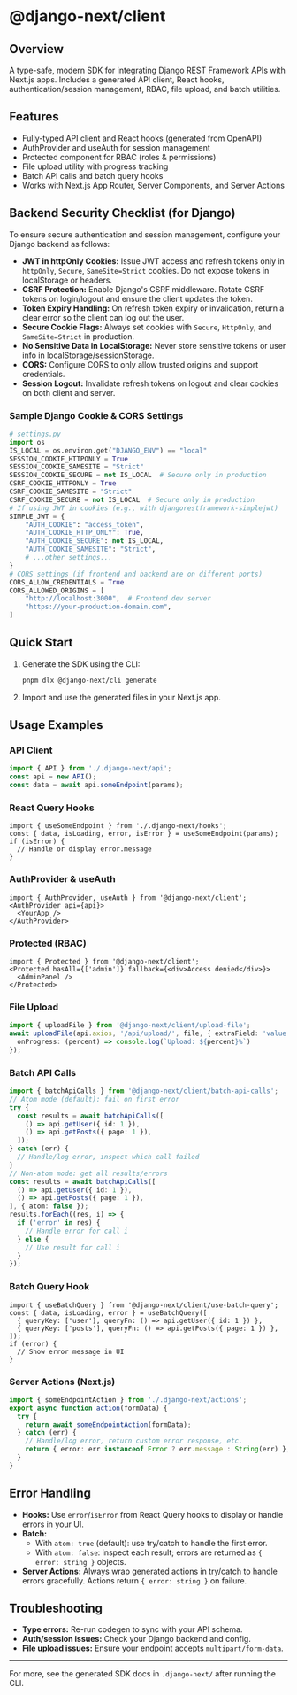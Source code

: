 # @django-next/client

## Overview
A type-safe, modern SDK for integrating Django REST Framework APIs with Next.js apps. Includes a generated API client, React hooks, authentication/session management, RBAC, file upload, and batch utilities.

## Features
- Fully-typed API client and React hooks (generated from OpenAPI)
- AuthProvider and useAuth for session management
- Protected component for RBAC (roles & permissions)
- File upload utility with progress tracking
- Batch API calls and batch query hooks
- Works with Next.js App Router, Server Components, and Server Actions

## Backend Security Checklist (for Django)
To ensure secure authentication and session management, configure your Django backend as follows:
- **JWT in httpOnly Cookies:** Issue JWT access and refresh tokens only in `httpOnly`, `Secure`, `SameSite=Strict` cookies. Do not expose tokens in localStorage or headers.
- **CSRF Protection:** Enable Django's CSRF middleware. Rotate CSRF tokens on login/logout and ensure the client updates the token.
- **Token Expiry Handling:** On refresh token expiry or invalidation, return a clear error so the client can log out the user.
- **Secure Cookie Flags:** Always set cookies with `Secure`, `HttpOnly`, and `SameSite=Strict` in production.
- **No Sensitive Data in LocalStorage:** Never store sensitive tokens or user info in localStorage/sessionStorage.
- **CORS:** Configure CORS to only allow trusted origins and support credentials.
- **Session Logout:** Invalidate refresh tokens on logout and clear cookies on both client and server.

### Sample Django Cookie & CORS Settings
```python
# settings.py
import os
IS_LOCAL = os.environ.get("DJANGO_ENV") == "local"
SESSION_COOKIE_HTTPONLY = True
SESSION_COOKIE_SAMESITE = "Strict"
SESSION_COOKIE_SECURE = not IS_LOCAL  # Secure only in production
CSRF_COOKIE_HTTPONLY = True
CSRF_COOKIE_SAMESITE = "Strict"
CSRF_COOKIE_SECURE = not IS_LOCAL  # Secure only in production
# If using JWT in cookies (e.g., with djangorestframework-simplejwt)
SIMPLE_JWT = {
    "AUTH_COOKIE": "access_token",
    "AUTH_COOKIE_HTTP_ONLY": True,
    "AUTH_COOKIE_SECURE": not IS_LOCAL,
    "AUTH_COOKIE_SAMESITE": "Strict",
    # ...other settings...
}
# CORS settings (if frontend and backend are on different ports)
CORS_ALLOW_CREDENTIALS = True
CORS_ALLOWED_ORIGINS = [
    "http://localhost:3000",  # Frontend dev server
    "https://your-production-domain.com",
]
```

## Quick Start
1. Generate the SDK using the CLI:
   ```sh
   pnpm dlx @django-next/cli generate
   ```
2. Import and use the generated files in your Next.js app.

## Usage Examples
### API Client
```ts
import { API } from './.django-next/api';
const api = new API();
const data = await api.someEndpoint(params);
```

### React Query Hooks
```tsx
import { useSomeEndpoint } from './.django-next/hooks';
const { data, isLoading, error, isError } = useSomeEndpoint(params);
if (isError) {
  // Handle or display error.message
}
```

### AuthProvider & useAuth
```tsx
import { AuthProvider, useAuth } from '@django-next/client';
<AuthProvider api={api}>
  <YourApp />
</AuthProvider>
```

### Protected (RBAC)
```tsx
import { Protected } from '@django-next/client';
<Protected hasAll={['admin']} fallback={<div>Access denied</div>}>
  <AdminPanel />
</Protected>
```

### File Upload
```ts
import { uploadFile } from '@django-next/client/upload-file';
await uploadFile(api.axios, '/api/upload/', file, { extraField: 'value' }, {
  onProgress: (percent) => console.log(`Upload: ${percent}%`)
});
```

### Batch API Calls
```ts
import { batchApiCalls } from '@django-next/client/batch-api-calls';
// Atom mode (default): fail on first error
try {
  const results = await batchApiCalls([
    () => api.getUser({ id: 1 }),
    () => api.getPosts({ page: 1 }),
  ]);
} catch (err) {
  // Handle/log error, inspect which call failed
}
// Non-atom mode: get all results/errors
const results = await batchApiCalls([
  () => api.getUser({ id: 1 }),
  () => api.getPosts({ page: 1 }),
], { atom: false });
results.forEach((res, i) => {
  if ('error' in res) {
    // Handle error for call i
  } else {
    // Use result for call i
  }
});
```

### Batch Query Hook
```tsx
import { useBatchQuery } from '@django-next/client/use-batch-query';
const { data, isLoading, error } = useBatchQuery([
  { queryKey: ['user'], queryFn: () => api.getUser({ id: 1 }) },
  { queryKey: ['posts'], queryFn: () => api.getPosts({ page: 1 }) },
]);
if (error) {
  // Show error message in UI
}
```

### Server Actions (Next.js)
```ts
import { someEndpointAction } from './.django-next/actions';
export async function action(formData) {
  try {
    return await someEndpointAction(formData);
  } catch (err) {
    // Handle/log error, return custom error response, etc.
    return { error: err instanceof Error ? err.message : String(err) };
  }
}
```

## Error Handling
- **Hooks:** Use `error`/`isError` from React Query hooks to display or handle errors in your UI.
- **Batch:**
  - With `atom: true` (default): use try/catch to handle the first error.
  - With `atom: false`: inspect each result; errors are returned as `{ error: string }` objects.
- **Server Actions:** Always wrap generated actions in try/catch to handle errors gracefully. Actions return `{ error: string }` on failure.

## Troubleshooting
- **Type errors:** Re-run codegen to sync with your API schema.
- **Auth/session issues:** Check your Django backend and config.
- **File upload issues:** Ensure your endpoint accepts `multipart/form-data`.

---
For more, see the generated SDK docs in `.django-next/` after running the CLI.
